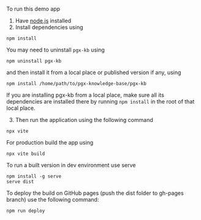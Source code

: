 To run this demo app 
1. Have [node.js](https://nodejs.org/en/download) installed
2. Install dependencies using 

```shell
npm install
```

You may need to uninstall `pgx-kb` using

```shell
npm uninstall pgx-kb
```

and then install it from a local place or published version if any, using

```shell
npm install /home/path/to/pgx-knowledge-base/pgx-kb
```

If you are installing pgx-kb from a local place, make sure all its dependencies are installed there by running `npm install` in the root of that local place.

3. Then run the application using the following command
```shell
npx vite   
```

For production build the app using
```shell
npx vite build 
```

To run a built version in dev environment use serve
```shell
npm install -g serve
serve dist
```

To deploy the build on GitHub pages (push the dist folder to gh-pages branch) use the following command:
```shell
npm run deploy
```
